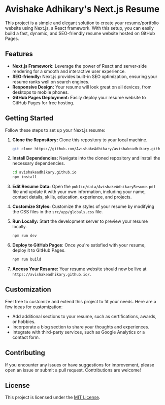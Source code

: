 # Avishake Adhikary's Next.js Resume

This project is a simple and elegant solution to create your resume/portfolio website using Next.js, a React framework. With this setup, you can easily build a fast, dynamic, and SEO-friendly resume website hosted on GitHub Pages.

## Features

- **Next.js Framework:** Leverage the power of React and server-side rendering for a smooth and interactive user experience.
- **SEO-friendly:** Next.js provides built-in SEO optimization, ensuring your resume ranks well on search engines.
- **Responsive Design:** Your resume will look great on all devices, from desktops to mobile phones.
- **GitHub Pages Deployment:** Easily deploy your resume website to GitHub Pages for free hosting.

## Getting Started

Follow these steps to set up your Next.js resume:

1. **Clone the Repository:** Clone this repository to your local machine.
   ```bash
   git clone https://github.com/AvishakeAdhikary/avishakeadhikary.github.io.git
   ```

2. **Install Dependencies:** Navigate into the cloned repository and install the necessary dependencies.
   ```bash
   cd avishakeadhikary.github.io
   npm install
   ```

3. **Edit Resume Data:** Open the `public/data/AvishakeAdhikaryResume.pdf` file and update it with your own information, including your name, contact details, skills, education, experience, and projects.

4. **Customize Styles:** Customize the styles of your resume by modifying the CSS files in the `src/app/globals.css` file.

5. **Run Locally:** Start the development server to preview your resume locally.
   ```bash
   npm run dev
   ```

6. **Deploy to GitHub Pages:** Once you're satisfied with your resume, deploy it to GitHub Pages.
   ```bash
   npm run build
   ```

7. **Access Your Resume:** Your resume website should now be live at `https://avishakeadhikary.github.io/`.

## Customization

Feel free to customize and extend this project to fit your needs. Here are a few ideas for customization:

- Add additional sections to your resume, such as certifications, awards, or hobbies.
- Incorporate a blog section to share your thoughts and experiences.
- Integrate with third-party services, such as Google Analytics or a contact form.

## Contributing

If you encounter any issues or have suggestions for improvement, please open an issue or submit a pull request. Contributions are welcome!

## License

This project is licensed under the [MIT License](LICENSE).
